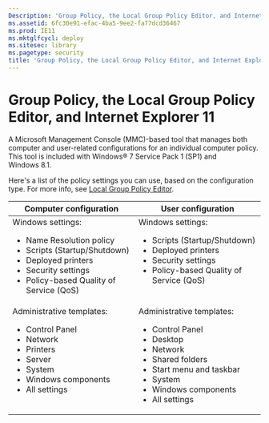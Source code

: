 ```yaml
---
Description: 'Group Policy, the Local Group Policy Editor, and Internet Explorer 11'
ms.assetid: 6fc30e91-efac-4ba5-9ee2-fa77dcd36467
ms.prod: IE11
ms.mktglfcycl: deploy
ms.sitesec: library
ms.pagetype: security
title: 'Group Policy, the Local Group Policy Editor, and Internet Explorer 11'
---
```


# Group Policy, the Local Group Policy Editor, and Internet Explorer 11
A Microsoft Management Console (MMC)-based tool that manages both computer and user-related configurations for an individual computer policy. This tool is included with Windows® 7 Service Pack 1 (SP1) and Windows 8.1.

Here's a list of the policy settings you can use, based on the configuration type. For more info, see [Local Group Policy Editor](http://go.microsoft.com/fwlink/p/?LinkId=294912).

|Computer configuration |User configuration |
|-----------------------|-------------------|
|Windows settings:<ul><li>Name Resolution policy</li><li>Scripts (Startup/Shutdown)</li><li>Deployed printers</li><li>Security settings</li><li>Policy-based Quality of Service (QoS)</li></ul> |Windows settings:<ul><li>Scripts (Startup/Shutdown)</li><li>Deployed printers</li><li>Security settings</li><li>Policy-based Quality of Service (QoS)</li><br></ul> |
|Administrative templates:<ul><li>Control Panel</li><li>Network</li><li>Printers</li><li>Server</li><li>System</li><li>Windows components</li><li>All settings</li><br></ul> |Administrative templates:<ul><li>Control Panel</li><li>Desktop</li><li>Network</li><li>Shared folders</li><li>Start menu and taskbar</li><li>System</li><li>Windows components</li><li>All settings</li></ul> |


 

 

 



